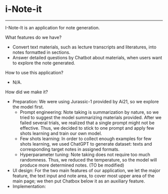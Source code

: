# i-Note-it
---------------------
I-Note-It is an application for note generation. 

What features do we have?
- Convert text materials, such as lecture transcripts and literatures, into notes formatted in sections. 
- Answer detailed questions by Chatbot about materials, when users want to explore the note generated. 

How to use this application?
- N/A.
  
How did we make it?
- Preparation: We were using Jurassic-1 provided by Ai21, so we explore the model first.
  - Prompt engineering: Note taking is summarization by nature, so we tried to suggest the model summarizing materials provided. After we failed several trials, we realized that a single prompt might not be effective. Thus, we decided to stick to one prompt and apply few shots learning and train our own model. 
  - Few shots learning: In order to collect enough examples for few shots learning, we used ChatGPT to generate dataset: texts and corresponding target notes in assigned formats. 
  - Hyperparameter tuning: Note taking does not require too much randomness. Thus, we reduced the temperature, so the model will produce more determined notes. (TO be modified) 
- UI design: For the two main features of our application, we let the major feature, the text  input and note area, to cover most upper area of the main page; we then put Chatbox below it as an auxiliary feature.  
- Implementation: 